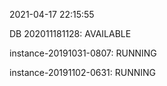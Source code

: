 2021-04-17 22:15:55

DB 202011181128: AVAILABLE

instance-20191031-0807: RUNNING

instance-20191102-0631: RUNNING